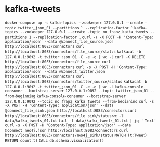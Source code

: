 # kafka-tweets

`docker-compose up -d`
`kafka-topics --zookeeper 127.0.0.1 --create -topic twitter_json_01 --partitions 1 --replication-factor 1`
`kafka-topics --zookeeper 127.0.0.1 --create -topic no_franz_kafka_tweets --partitions 1 --replication-factor 1`
`curl -s -X POST -H 'Content-Type: application/json' --data @connect_file_source.json http://localhost:8083/connectors`
`curl http://localhost:8083/connectors/file_source/status`
`kafkacat -b 127.0.0.1:9092 -t twitter_json_01 -C -e -q | wc -l`
`curl -X DELETE http://localhost:8083/connectors/file_source`
`curl http://localhost:8083/connectors`
`curl -s -X POST -H 'Content-Type: application/json' --data @connect_twitter.json http://localhost:8083/connectors`
`curl http://localhost:8083/connectors/twitter_source/status`
`kafkacat -b 127.0.0.1:9092 -t twitter_json_01 -C -e -q | wc -l`
`kafka-console-consumer --bootstrap-server 127.0.0.1:9092 --topic twitter_json_01 --from-beginning`
`kafka-console-consumer --bootstrap-server 127.0.0.1:9092 --topic no_franz_kafka_tweets --from-beginning`
`curl -s -X POST -H 'Content-Type: application/json' --data @connect_file_sink.json http://localhost:8083/connectors`
`curl http://localhost:8083/connectors/file_sink/status`
`wc -l data/kafka_tweets_01.txt`
`tail -f data/kafka_tweets_01.txt | jq '.Text'`
`curl -s -X POST -H 'Content-Type: application/json' --data @connect_neo4j.json http://localhost:8083/connectors`
`curl http://localhost:8083/connectors/neo4j_sink/status`
`MATCH (t:Tweet) RETURN count(t)`
`CALL db.schema.visualization()`

[//]: # (TODO: create a topic that doesn't include any franz kafka tweets)
[//]: # (TODO: create a topic that only contains new users)
[//]: # (TODO: consider creating a Neo4j custom Docker image that contains both APOC and GDS so it doesn't need to download each time `docker-compose` is run)
[//]: # (TODO: wait for Neo4j to spin-up before Connect attempts to send messages to it)
[//]: # (TODO: consider removing `twitter-producer` and Gradle stuff because this is now being done by Connect)
[//]: # (TODO: include a narrative in README.md that shows what's happening, where to put credentials, etc... Add diagrams)